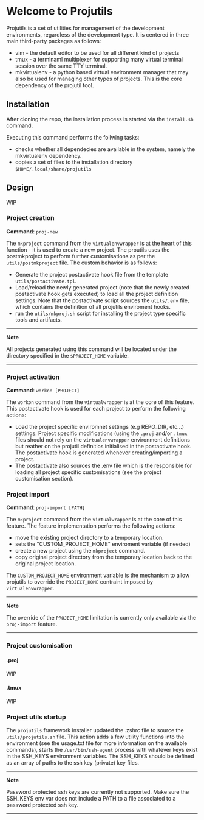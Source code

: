 # Welcome to Projutils

Projutils is a set of utilities for management of the development environments,
regardless of the development type. It is centered in three main third-party packages
as follows:

* vim - the default editor to be used for all different kind of projects
* tmux - a terminaml multiplexer for supporting many virtual terminal session over
  the same TTY terminal.
* mkvirtualenv - a python based virtual environment manager that may also be used for
  managing other types of projects. This is the core dependency of the projutil tool.

## Installation 

After cloning the repo, the installation process is started via the ```install.sh```
command. 

Executing this command performs the follwing tasks:

* checks whether all dependecies are available in the system, namely the mkvirtualenv
  dependency.
* copies a set of files to the installation directory
  ```$HOME/.local/share/projutils```


## Design

WIP

### Project creation

**Command**: ```proj-new```

The ```mkproject``` command from the ```virtualenvwrapper``` is at the heart of this
function - it is used to create a new project. The proutils uses the postmkproject to
perform further customisations as per the  ```utils/postmkproject``` file. The custom
behavior is as follows:

* Generate the project postactivate hook file from the template ```utils/postactivate.tpl```.
* Load/reload the newly generated project (note that the newly created postactivate hook gets executed) to load all the project definition settings. Note that the postactivate script sources the ```utils/.env``` file, which contains the definition of all projutils enviroment hooks.
* run the ```utils/mkproj.sh``` script for installing the project type specific tools
  and artifacts.

----------------------------------------------------

**Note**

All projects generated using this command will be located under the directory
specified in the ```$PROJECT_HOME``` variable.

----------------------------------------------------

### Project activation

**Command**: ```workon [PROJECT]``` 

The ```workon``` command from the ```virtualwrapper``` is at the core of this
feature. This postactivate hook is used for each project to perform the following
actions:

* Load the project specific enviromnet settings (e.g REPO_DIR, etc...) settings.
  Project specific modifications (using the ```.proj``` and/or ```.tmux``` files
  should not rely on the ```virtualenvwrapper``` environment definitions but reather
  on the projutil definitios initialised in the postactivate hook.
  The postactivate hook is generated whenever creating/importing a project.
* The postactivate also sources the .env file which is the responsible for loading
  all project specific customisations (see the project customisation section).

### Project import

**Command**: ```proj-import [PATH]``` 

The ```mkproject``` command from the ```virtualwrapper``` is at the core of this
feature. The feature implementation performs the following actions:

* move the existing project directory to a temporary location.
* sets the "CUSTOM_PROJECT_HOME" enviroment variable (if needed)
* create a new project using the ```mkproject``` command.
* copy original project directory from the temporary location back to the original
  project location.

The ```CUSTOM_PROJECT_HOME``` environment variable is the mechanism to allow
projutils to override the ```PROJECT_HOME``` contraint imposed by ```virtualenvwrapper```. 

----------------------------------------------------

**Note**

The override of the ```PROJECT_HOME``` limitation is currently only available via the
```proj-import``` feature.

----------------------------------------------------


### Project customisation

#### .proj
 WIP

#### .tmux

WIP


### Project utils startup

The ```projutils``` framework installer updated the .zshrc file to source the
```utils/projutils.sh``` file. This action adds a few utility functions into the
environment (see the usage.txt file for more information on the available commands),
starts the ```/usr/bin/ssh-agent``` process with whatever keys exist in the SSH_KEYS
environment variables. The SSH_KEYS should be defined as an array of paths to the ssh
key (private) key files.

------------------------------------------------------------------------

**Note**

Password protected ssh keys are currently not supported. Make sure the SSH_KEYS env
var does not include a PATH to a file associated to a password protected ssh key.

------------------------------------------------------------------------

